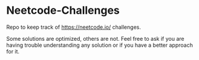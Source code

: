 # Neetcode-Challenges
Repo to keep track of https://neetcode.io/ challenges.

Some solutions are optimized, others are not. Feel free to ask if you are having trouble understanding any solution or if you have a better approach for it.
